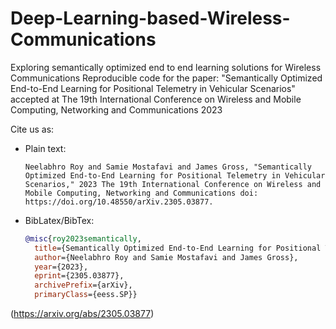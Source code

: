 # Deep-Learning-based-Wireless-Communications
Exploring semantically optimized end to end learning solutions for Wireless Communications
Reproducible code for the paper: "Semantically Optimized End-to-End Learning for Positional Telemetry in Vehicular Scenarios" accepted at The 19th International Conference on Wireless and Mobile Computing, Networking and Communications 2023


Cite us as:
- Plain text:

    ```text
  Neelabhro Roy and Samie Mostafavi and James Gross, "Semantically Optimized End-to-End Learning for Positional Telemetry in Vehicular Scenarios," 2023 The 19th International Conference on Wireless and Mobile Computing, Networking and Communications doi: https://doi.org/10.48550/arXiv.2305.03877.
    ```
- BibLatex/BibTex:

    ```bibtex
  @misc{roy2023semantically,
      title={Semantically Optimized End-to-End Learning for Positional Telemetry in Vehicular Scenarios}, 
      author={Neelabhro Roy and Samie Mostafavi and James Gross},
      year={2023},
      eprint={2305.03877},
      archivePrefix={arXiv},
      primaryClass={eess.SP}}
  
  ```
(https://arxiv.org/abs/2305.03877)
